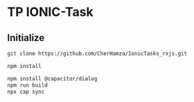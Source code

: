 # TP IONIC-Task

## Initialize

```bash
git clone https://github.com/CherHamza/IonicTasks_rxjs.git
```

```bash
npm install
```

```bash
npm install @capacitor/dialog
npm run build
npx cap sync
```